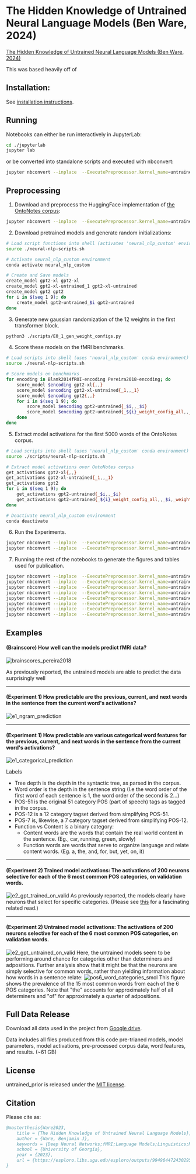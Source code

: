 # The Hidden Knowledge of Untrained Neural Language Models (Ben Ware, 2024)

[The Hidden Knowledge of Untrained Neural Language Models (Ben Ware, 2024)](https://esploro.libs.uga.edu/esploro/outputs/9949644724302959)

This was based heavily off of

## Installation:

See [installation instructions](install_environments/README.md). 

## Running

Notebooks can either be run interactively in JupyterLab:

```bash
cd ./jupyterlab
jupyter lab
```
or be converted into standalone scripts and executed with nbconvert:

```bash
jupyter nbconvert --inplace  --ExecutePreprocessor.kernel_name=untrained_prior --execute ./jupyterlab/01_Corpus_preprocessing.ipynb
```

## Preprocessing

1. Download and preprocess the HuggingFace implementation of [the OntoNotes corpus](https://huggingface.co/datasets/ontonotes/conll2012_ontonotesv5):

```bash
jupyter nbconvert --inplace  --ExecutePreprocessor.kernel_name=untrained_prior --execute ./jupyterlab/01_Corpus_preprocessing.ipynb
```

2. Download pretrained models and generate random initializations:

```bash
# Load script functions into shell (activates 'neural_nlp_custom' environment)
source ./neural-nlp-scripts.sh

# Activate neural_nlp_custom environment
conda activate neural_nlp_custom

# Create and Save models
create_model gpt2-xl gpt2-xl
create_model gpt2-xl-untrained_1 gpt2-xl-untrained
create_model gpt2 gpt2
for i in $(seq 1 9); do 
    create_model gpt2-untrained_$i gpt2-untrained
done
```

3. Generate new gaussian randomization of the 12 weights in the first transformer block.

```bash
python3 ./scripts/E0_1_gen_weight_configs.py
```

4. Score these models on the fMRI benchmarks.

```bash
# Load scripts into shell (uses 'neural_nlp_custom' conda environment)
source ./neural-nlp-scripts.sh

# Score models on benchmarks 
for encoding in Blank2014fROI-encoding Pereira2018-encoding; do
    score_model $encoding gpt2-xl{,,}
    score_model $encoding gpt2-xl-untrained{_1,,_1}
    score_model $encoding gpt2{,,}
    for i in $(seq 1 9); do 
        score_model $encoding gpt2-untrained{_$i,,_$i}
        score_model $encoding gpt2-untrained{_${i}_weight_config_all,,_$i,_weight_config_all}
    done
done
```

5. Extract model activations for the first 5000 words of the OntoNotes corpus.

```bash
# Load scripts into shell (uses 'neural_nlp_custom' conda environment)
source ./scripts/neural-nlp-scripts.sh

# Extract model activations over OntoNotes corpus
get_activations gpt2-xl{,,}
get_activations gpt2-xl-untrained{_1,,_1}
get_activations gpt2
for i in $(seq 1 9); do 
    get_activations gpt2-untrained{_$i,,_$i}
    get_activations gpt2-untrained{_${i}_weight_config_all,,_$i,_weight_config_all}
done

# Deactivate neural_nlp_custom environment
conda deactivate
```

6. Run the Experiments.

```bash
jupyter nbconvert --inplace  --ExecutePreprocessor.kernel_name=untrained_prior --execute ./jupyterlab/04_Exp1.ipynb
jupyter nbconvert --inplace  --ExecutePreprocessor.kernel_name=untrained_prior --execute ./jupyterlab/06_Exp2.ipynb
```

7. Running the rest of the notebooks to generate the figures and tables used for publication.

```bash
jupyter nbconvert --inplace  --ExecutePreprocessor.kernel_name=untrained_prior --execute ./jupyterlab/02_Corpus_tbl_stats.ipynb
jupyter nbconvert --inplace  --ExecutePreprocessor.kernel_name=untrained_prior --execute ./jupyterlab/03_Brainscore_figs.ipynb
jupyter nbconvert --inplace  --ExecutePreprocessor.kernel_name=untrained_prior --execute ./jupyterlab/05_Exp1_figs.ipynb
jupyter nbconvert --inplace  --ExecutePreprocessor.kernel_name=untrained_prior --execute ./jupyterlab/07_Exp2_figs_model_activations.ipynb
jupyter nbconvert --inplace  --ExecutePreprocessor.kernel_name=untrained_prior --execute ./jupyterlab/08_Exp2_tbl_count_selective_neurons.ipynb
jupyter nbconvert --inplace  --ExecutePreprocessor.kernel_name=untrained_prior --execute ./jupyterlab/09_Exp2_fig_POS6_frequencies.ipynb
jupyter nbconvert --inplace  --ExecutePreprocessor.kernel_name=untrained_prior --execute ./jupyterlab/10_Exp2_figs_pmax_distrubution.ipynb
jupyter nbconvert --inplace  --ExecutePreprocessor.kernel_name=untrained_prior --execute ./jupyterlab/11_Exp2_tbl_count_selective_neurons_per_model.ipynb
```

## Examples
#### (Brainscore) How well can the models predict fMRI data?

![brainscores_pereira2018](example_images/brainscores_pereira2018.svg.png)

As previously reported, the untrained models are able to predict the data surprisingly well

---

#### (Experiment 1) How predictable are the previous, current, and next words in the sentence from the current word's activations?  

![e1_ngram_prediction](example_images/e1_ngram_prediction.svg.png)

---

#### (Experiment 1) How predictable are various categorical word features for the previous, current, and next words in the sentence from the current word's activations?

![e1_categorical_prediction](example_images/e1_categorical_prediction.svg.png)

Labels
- Tree depth is the depth in the syntactic tree, as parsed in the corpus.
- Word order is the depth in the sentence string (I.e the word order of the first word of each sentence is 1, the word order of the second is 2...)
- POS-51 is the original 51 category POS (part of speech) tags as tagged in the corpus.
- POS-12 is a 12 category tagset derived from simplifying POS-51.
- POS-7 is, likewise, a 7 category tagset derived from simplifying POS-12.
- Function vs Content is a binary category:
    - Content words are the words that contain the real world content in the sentence. (Eg., car, running, green, slowly)
    - Function words are words that serve to organize language and relate content words. (Eg. a, the, and, for, but, yet, on, it)

---

#### (Experiment 2) Trained model activations: The activations of 200 neurons selective for each of the 6 most common POS categories, on validation words.
![e2_gpt_trained_on_valid](example_images/e2_gpt_trained_on_valid.svg.png)
As previously reported, the models clearly have neurons that select for specific categories. (Please see [this](https://openai.com/index/language-models-can-explain-neurons-in-language-models/) for a fascinating related read.)

---

#### (Experiment 2) Untrained model activations: The activations of 200 neurons selective for each of the 6 most common POS categories, on validation words.
![e2_gpt_untrained_on_valid](example_images/e2_gpt_untrained_on_valid.svg.png)
Here, the untrained models seem to be performing around chance for categories other than determiners and adpositions. Further analysis show that it might be that the neurons are simply selective for common words, rather than yielding information about how words in a sentence relate:
![pos6_word_categories_smol](example_images/pos6_word_categories.svg.png "Title Text")
This figure shows the prevalence of the 15 most common words from each of the 6 POS categories.  Note that "the" accounts for approximately half of all determiners and "of" for approximately a quarter of adpositions.

## Full Data Release

Download all data used in the project from [Google drive](https://github.com/facebookresearch/mlqe).

Data includes all files produced from this code pre-trianed models, model parameters, model activations, pre-processed corpus data, word features, and results. (~61 GB)


## License

untrained_prior is released under the [MIT license](LICENSE).
 
## Citation

Please cite as:

``` bibtex
@masterthesis{Ware2023,
    title = {The Hidden Knowledge of Untrained Neural Language Models},
    author = {Ware, Benjamin J},
    keywords = {Deep Neural Networks;fMRI;Language Models;Linguistics;Machine Learning;NLP;Computer science},
    school = {University of Georgia},
    year = {2023},
    url = {https://esploro.libs.uga.edu/esploro/outputs/9949644724302959}
}
```